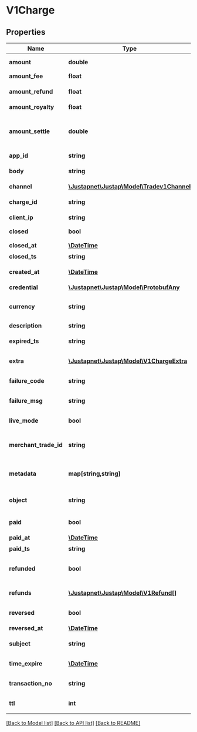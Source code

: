 # V1Charge

## Properties
Name | Type | Description | Notes
------------ | ------------- | ------------- | -------------
**amount** | **double** | 订单金额 | [default to 0.0]
**amount_fee** | **float** | 下单金额 | 
**amount_refund** | **float** | 订单退款总金额 | 
**amount_royalty** | **float** | 分账金额 | 
**amount_settle** | **double** | 结算金额，不一定有，视支付通道情况返回 | 
**app_id** | **string** | 应用ID | 
**body** | **string** | 订单描述信息 | 
**channel** | [**\Justapnet\Justap\Model\Tradev1Channel**](Tradev1Channel.md) | 支付渠道 | 
**charge_id** | **string** | Charge 对象 id | 
**client_ip** | **string** | 顾客IP | 
**closed** | **bool** | 是否关闭 | [default to false]
**closed_at** | [**\DateTime**](\DateTime.md) | 关闭时间 | [optional] 
**closed_ts** | **string** | 关闭时间戳 | [optional] 
**created_at** | [**\DateTime**](\DateTime.md) | Charge 对象创建时间 | [optional] 
**credential** | [**\Justapnet\Justap\Model\ProtobufAny**](ProtobufAny.md) | 支付凭证 | [optional] 
**currency** | **string** | 货币单位，当前仅支持 CNY | 
**description** | **string** | 描述信息 | 
**expired_ts** | **string** | 订单过期时间戳 | [optional] 
**extra** | [**\Justapnet\Justap\Model\V1ChargeExtra**](V1ChargeExtra.md) | 支付渠道元数据 | [optional] 
**failure_code** | **string** | 收单机构错误码 | 
**failure_msg** | **string** | 收单机构错误描述信息 | 
**live_mode** | **bool** | 表明是否是沙箱环境 | [default to false]
**merchant_trade_id** | **string** | 商户系统订单号，APP下需唯一 | 
**metadata** | **map[string,string]** | 订单元数据，原样返回 | [optional] 
**object** | **string** | 对象类型 | [default to 'Charge']
**paid** | **bool** | 表明是否已支付 | [default to false]
**paid_at** | [**\DateTime**](\DateTime.md) | 支付时间 | [optional] 
**paid_ts** | **string** | 支付时间戳 | [optional] 
**refunded** | **bool** | 表明是否包含退款，含退款失败的 | [default to false]
**refunds** | [**\Justapnet\Justap\Model\V1Refund[]**](V1Refund.md) | Refund 对象列表 | [optional] 
**reversed** | **bool** | 表明是否已经撤销 | [default to false]
**reversed_at** | [**\DateTime**](\DateTime.md) | 冲正时间 | [optional] 
**subject** | **string** | 订单描述主题 | 
**time_expire** | [**\DateTime**](\DateTime.md) | 订单过期时间 | [optional] 
**transaction_no** | **string** | Charge 的支付单号 | 
**ttl** | **int** | 订单生存时间，单位秒 | [default to 0]

[[Back to Model list]](../README.md#documentation-for-models) [[Back to API list]](../README.md#documentation-for-api-endpoints) [[Back to README]](../README.md)


